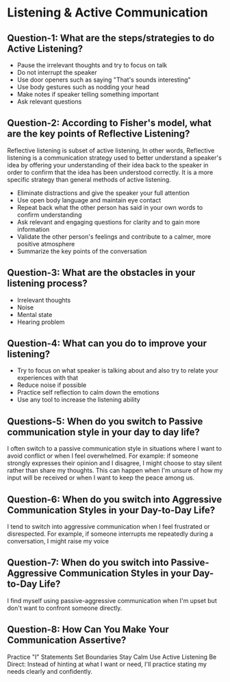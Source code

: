 # Listening & Active Communication

## Question-1: What are the steps/strategies to do Active Listening?

- Pause the irrelevant thoughts and try to focus on talk
- Do not interrupt the speaker
- Use door openers such as saying "That's sounds interesting"
- Use body gestures such as nodding your head
- Make notes if speaker telling something important
- Ask relevant questions

## Question-2: According to Fisher's model, what are the key points of Reflective Listening?

Reflective listening is subset of active listening, In other words, Reflective listening is a communication strategy used to better understand a speaker's idea by offering your understanding of their idea back to the speaker in order to confirm that the idea has been understood correctly. It is a more specific strategy than general methods of active listening.

- Eliminate distractions and give the speaker your full attention
- Use open body language and maintain eye contact
- Repeat back what the other person has said in your own words to confirm understanding
- Ask relevant and engaging questions for clarity and to gain more information
- Validate the other person's feelings and contribute to a calmer, more positive atmosphere
- Summarize the key points of the conversation

## Question-3: What are the obstacles in your listening process?

- Irrelevant thoughts
- Noise
- Mental state
- Hearing problem

## Question-4: What can you do to improve your listening?

- Try to focus on what speaker is talking about and also try to relate your experiences with that
- Reduce noise if possible
- Practice self reflection to calm down the emotions
- Use any tool to increase the listening ability

## Questions-5: When do you switch to Passive communication style in your day to day life?

I often switch to a passive communication style in situations where I want to avoid conflict or when I feel overwhelmed.
For example: if someone strongly expresses their opinion and I disagree, I might choose to stay silent rather than share my thoughts. This can happen when I'm unsure of how my input will be received or when I want to keep the peace among us.

## Question-6: When do you switch into Aggressive Communication Styles in your Day-to-Day Life?

I tend to switch into aggressive communication when I feel frustrated or disrespected. For example, if someone interrupts me repeatedly during a conversation, I might raise my voice

## Question-7: When do you switch into Passive-Aggressive Communication Styles in your Day-to-Day Life?

I find myself using passive-aggressive communication when I'm upset but don't want to confront someone directly.

## Question-8:  How Can You Make Your Communication Assertive?

Practice "I" Statements
Set Boundaries
Stay Calm
Use Active Listening
Be Direct: Instead of hinting at what I want or need, I'll practice stating my needs clearly and confidently.